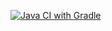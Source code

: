 [![Java CI with Gradle](https://github.com/KamenevaTatiana/PostmanEcho/actions/workflows/gradle.yml/badge.svg)](https://github.com/KamenevaTatiana/PostmanEcho/actions/workflows/gradle.yml)